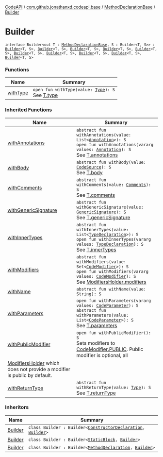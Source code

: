 [CodeAPI](../../../index.md) / [com.github.jonathanxd.codeapi.base](../../index.md) / [MethodDeclarationBase](../index.md) / [Builder](.)

# Builder

`interface Builder<out T : `[`MethodDeclarationBase`](../index.md)`, S : Builder<T, S>> : `[`Builder`](../../-body-holder/-builder/index.md)`<T, S>, `[`Builder`](../../-modifiers-holder/-builder/index.md)`<T, S>, `[`Builder`](../../-return-type-holder/-builder/index.md)`<T, S>, `[`Builder`](../../-parameters-holder/-builder/index.md)`<T, S>, `[`Builder`](../../-generic-signature-holder/-builder/index.md)`<T, S>, `[`Builder`](../../-annotable/-builder/index.md)`<T, S>, `[`Builder`](../../-named/-builder/index.md)`<T, S>, `[`Builder`](../../-typed/-builder/index.md)`<T, S>, `[`Builder`](../../../com.github.jonathanxd.codeapi.base.comment/-comment-holder/-builder/index.md)`<T, S>, `[`Builder`](../../-inner-types-holder/-builder/index.md)`<T, S>`

### Functions

| Name | Summary |
|---|---|
| [withType](with-type.md) | `open fun withType(value: `[`Type`](http://docs.oracle.com/javase/6/docs/api/java/lang/reflect/Type.html)`): S`<br>See [T.type](../type.md) |

### Inherited Functions

| Name | Summary |
|---|---|
| [withAnnotations](../../-annotable/-builder/with-annotations.md) | `abstract fun withAnnotations(value: List<`[`Annotation`](../../-annotation/index.md)`>): S`<br>`open fun withAnnotations(vararg values: `[`Annotation`](../../-annotation/index.md)`): S`<br>See [T.annotations](../../-annotable/annotations.md) |
| [withBody](../../-body-holder/-builder/with-body.md) | `abstract fun withBody(value: `[`CodeSource`](../../../com.github.jonathanxd.codeapi/-code-source/index.md)`): S`<br>See [T.body](../../-body-holder/body.md) |
| [withComments](../../../com.github.jonathanxd.codeapi.base.comment/-comment-holder/-builder/with-comments.md) | `abstract fun withComments(value: `[`Comments`](../../../com.github.jonathanxd.codeapi.base.comment/-comments/index.md)`): S`<br>See [T.comments](../../../com.github.jonathanxd.codeapi.base.comment/-comment-holder/comments.md) |
| [withGenericSignature](../../-generic-signature-holder/-builder/with-generic-signature.md) | `abstract fun withGenericSignature(value: `[`GenericSignature`](../../../com.github.jonathanxd.codeapi.generic/-generic-signature/index.md)`): S`<br>See [T.genericSignature](../../-generic-signature-holder/generic-signature.md) |
| [withInnerTypes](../../-inner-types-holder/-builder/with-inner-types.md) | `abstract fun withInnerTypes(value: List<`[`TypeDeclaration`](../../-type-declaration/index.md)`>): S`<br>`open fun withInnerTypes(vararg values: `[`TypeDeclaration`](../../-type-declaration/index.md)`): S`<br>See [T.innerTypes](../../-inner-types-holder/inner-types.md) |
| [withModifiers](../../-modifiers-holder/-builder/with-modifiers.md) | `abstract fun withModifiers(value: Set<`[`CodeModifier`](../../-code-modifier/index.md)`>): S`<br>`open fun withModifiers(vararg values: `[`CodeModifier`](../../-code-modifier/index.md)`): S`<br>See [ModifiersHolder.modifiers](../../-modifiers-holder/modifiers.md) |
| [withName](../../-named/-builder/with-name.md) | `abstract fun withName(value: String): S` |
| [withParameters](../../-parameters-holder/-builder/with-parameters.md) | `open fun withParameters(vararg values: `[`CodeParameter`](../../-code-parameter/index.md)`): S`<br>`abstract fun withParameters(value: List<`[`CodeParameter`](../../-code-parameter/index.md)`>): S`<br>See [T.parameters](../../-parameters-holder/parameters.md) |
| [withPublicModifier](../../-modifiers-holder/-builder/with-public-modifier.md) | `open fun withPublicModifier(): S`<br>Sets modifiers to [CodeModifier.PUBLIC](../../-code-modifier/-p-u-b-l-i-c.md). Public modifier is optional, all
[ModifiersHolder](../../-modifiers-holder/index.md) which does not provide a modifier is public by default. |
| [withReturnType](../../-return-type-holder/-builder/with-return-type.md) | `abstract fun withReturnType(value: `[`Type`](http://docs.oracle.com/javase/6/docs/api/java/lang/reflect/Type.html)`): S`<br>See [T.returnType](../../-return-type-holder/return-type.md) |

### Inheritors

| Name | Summary |
|---|---|
| [Builder](../../-constructor-declaration/-builder/index.md) | `class Builder : Builder<`[`ConstructorDeclaration`](../../-constructor-declaration/index.md)`, `[`Builder`](../../-constructor-declaration/-builder/index.md)`>` |
| [Builder](../../-static-block/-builder/index.md) | `class Builder : Builder<`[`StaticBlock`](../../-static-block/index.md)`, `[`Builder`](../../-static-block/-builder/index.md)`>` |
| [Builder](../../-method-declaration/-builder/index.md) | `class Builder : Builder<`[`MethodDeclaration`](../../-method-declaration/index.md)`, `[`Builder`](../../-method-declaration/-builder/index.md)`>` |
